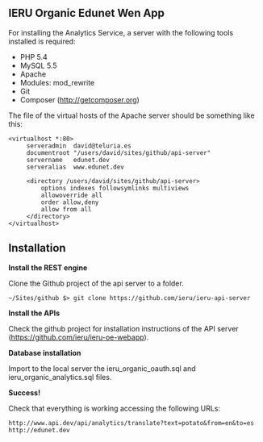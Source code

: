 IERU Organic Edunet Wen App
---------------------------

For installing the Analytics Service, a server with the following tools installed is required:

* PHP 5.4
* MySQL 5.5
* Apache
* Modules: mod_rewrite
* Git
* Composer (http://getcomposer.org)

The file of the virtual hosts of the Apache server should be something like this: 

```
<virtualhost *:80>
     serveradmin  david@teluria.es
     documentroot "/users/david/sites/github/api-server"
     servername   edunet.dev
     serveralias  www.edunet.dev

     <directory /users/david/sites/github/api-server>
         options indexes followsymlinks multiviews
         allowoverride all
         order allow,deny
         allow from all
     </directory>
</virtualhost>
```

Installation
------------

**Install the REST engine**

Clone the Github project of the api server to a folder.
```
~/Sites/github $> git clone https://github.com/ieru/ieru-api-server
```

**Install the APIs**

Check the github project for installation instructions of the API server (https://github.com/ieru/ieru-oe-webapp).

**Database installation**

Import to the local server the ieru_organic_oauth.sql and ieru_organic_analytics.sql files.

**Success!**

Check that everything is working accessing the following URLs:

```
http://www.api.dev/api/analytics/translate?text=potato&from=en&to=es
http://edunet.dev
```